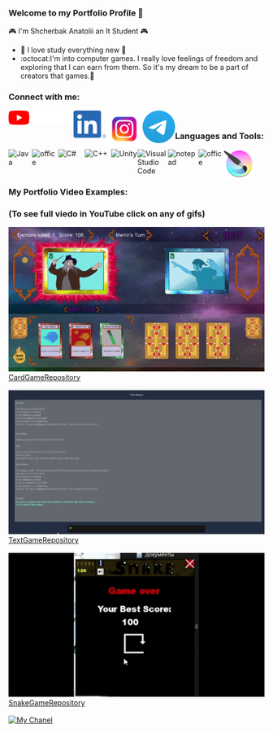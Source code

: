 ### Welcome to my Portfolio Profile 🎩

🎮 I'm Shcherbak Anatolii an It Student 🎮 
- 📖 I love study everything new 🚀
- :octocat:I'm into computer games. I really love feelings of freedom and exploring that I can earn from them. So it's my dream to be a part of creators that games.🎇

### Connect with me:

[<img align="left"   alt="Anatolii Shcherbak | YouTube" width="128px" src="https://github.com/Anatolii-Shcherbak/resources/blob/main/Img/yt_logo_rgb_dark.png"/>][youtube]
[<img align="left"   alt="Anatolii Shcherbak | LinkedIn" width="64px" src="https://github.com/Anatolii-Shcherbak/resources/blob/main/Img/LI-In-Bug.png"/>][linkedin]
[<img align="left"   alt="Anatolii Shcherbak | Instagram" width="72px" src="https://github.com/Anatolii-Shcherbak/resources/blob/main/Img/Inst.png" />][instagram]
[<img align="left"  alt="Anatolii Shcherbak | TG" width="64px" src="https://github.com/Anatolii-Shcherbak/resources/blob/main/Img/Telegram.png" />][Tg]

<br />

### Languages and Tools:

<img align="left" alt="Java" height ="64px" width="46px" src="https://seeklogo.com/images/J/java-logo-7833D1D21A-seeklogo.com.png" />
<img align="left" alt="office" width="52px" src="https://seeklogo.com/images/E/eclipse-logo-85FE4BEA34-seeklogo.com.png" />
<img align="left" alt="C#" width="52px" src="https://seeklogo.com/images/C/c-sharp-c-logo-02F17714BA-seeklogo.com.png" />
<img align="left" alt="C++" width="52px" src="https://seeklogo.com/images/C/c-logo-1B1817C041-seeklogo.com.png" />
<img align="left" alt="Unity" width="52px" src="https://seeklogo.com/images/U/unity-logo-988A22E703-seeklogo.com.png" />
<img align="left" alt="Visual Studio Code" width="60px" src="https://seeklogo.com/images/V/visual-studio-logo-14F95CF819-seeklogo.com.png" />
<img align="left" alt="notepad" width="60px" src="https://seeklogo.com/images/N/notepad-logo-B36F48AC8C-seeklogo.com.png" />
<img align="left" alt="office" width="48px" src="https://seeklogo.com/images/M/microsoft-office-logo-8B0EF31E09-seeklogo.com.png" />
<img align="left" alt="office" width="60px" src="https://github.com/Anatolii-Shcherbak/resources/blob/main/Img/KritaIm-removebg-preview.png" />



<br />
<br />
<br />

### My Portfolio Video Examples:
### (To see full viedo in YouTube click on any of gifs)
<!-- YOUTUBE:START -->
[![My Chanel](https://github.com/Anatolii-Shcherbak/resources/blob/main/Img/GifDe.gif)](https://www.youtube.com/watch?v=VptAMVgpbP8)
<br />
[CardGameRepository](https://github.com/Anatolii-Shcherbak/UnityCardGame)
<br />
<br />
[![My Chanel](https://github.com/Anatolii-Shcherbak/resources/blob/main/Img/TextG.gif)](https://www.youtube.com/watch?v=VptAMVgpbP8)
<br />
[TextGameRepository](https://github.com/Anatolii-Shcherbak/TextAdvantureGame)
<br />
<br />
[![My Chanel](https://github.com/Anatolii-Shcherbak/resources/blob/main/Img/Snake.gif)](https://www.youtube.com/watch?v=VptAMVgpbP8)
<br />
[SnakeGameRepository](https://github.com/Anatolii-Shcherbak/Snake-Java-Game)
<br />
<br />
[![My Chanel](https://github.com/Anatolii-Shcherbak/resources/blob/main/Img/MyGame.gif)](https://www.youtube.com/watch?v=VptAMVgpbP8)
<!-- YOUTUBE:END -->



[youtube]: https://www.youtube.com/channel/UC9Si7j82OO2PLaajrtxa9JA/
[linkedin]: https://www.linkedin.com/in/anatolii-shcherbak/
[instagram]: https://www.instagram.com/s_a_vdeveloper/
[Tg]: https://t.me/S_Anatoliy_V4



